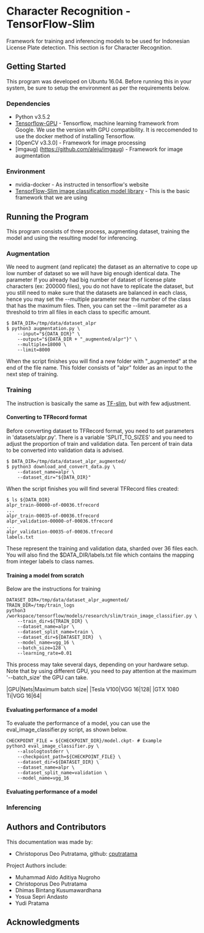 # Character Recognition - TensorFlow-Slim

Framework for training and inferencing models to be used for Indonesian License Plate detection. This section is for Character Recognition.

## Getting Started

This program was developed on Ubuntu 16.04. Before running this in your system, be sure to setup the environment as per the requirements below.

### Dependencies

* Python v3.5.2
* [Tensorflow-GPU](https://www.tensorflow.org/install/install_linux) - Tensorflow, machine learning framework from Google. We use the version with GPU compatibility. It is reccomended to use the docker method of installing Tensorflow.
* [OpenCV v3.3.0] - Framework for image processing
* [imgaug] (https://github.com/aleju/imgaug) - Framework for image augmentation


### Environment

* nvidia-docker - As instructed in tensorflow's website
* [TensorFlow-Slim image classification model library](https://github.com/tensorflow/models/tree/master/research/slim) - This is the basic framework that we are using

## Running the Program

This program consists of three process, augmenting dataset, training the model and using the resulting model for inferencing.

### Augmentation 

We need to augment (and replicate) the dataset as an alternative to cope up low number of dataset so we will have big enough identical data. The parameter If you already had big number of dataset of license plate characters (ex: 200000 files), you do not have to replicate the dataset, but you still need to make sure that the datasets are balanced in each class, hence you may set the --multiple parameter near the number of the class that has the maximum files. Then, you can set the --limit parameter as a threshold to trim all files in each class to specific amount.

```shell
$ DATA_DIR=/tmp/data/dataset_alpr
$ python3 augmentation.py \
    --input="${DATA_DIR}" \
	--output="${DATA_DIR + "_augmented/alpr"}" \
    --multiple=18000 \
    --limit=8000	
```
When the script finishes you will find a new folder with "_augmented" at the end of the file name. This folder consists of "alpr" folder as an input to the next step of training.

### Training

The instruction is basically the same as [TF-slim](https://github.com/tensorflow/tensorflow/tree/master/tensorflow/contrib/slim), but with few adjustment.

#### Converting to TFRecord format

Before converting dataset to TFRecord format, you need to set parameters in 'datasets/alpr.py'. There is a variable 'SPLIT_TO_SIZES' and you need to adjust the proportion of train and validation data. Ten percent of train data to be converted into validation data is advised.

```shell
$ DATA_DIR=/tmp/data/dataset_alpr_augmented/
$ python3 download_and_convert_data.py \
    --dataset_name=alpr \
    --dataset_dir="${DATA_DIR}"
```

When the script finishes you will find several TFRecord files created:

```shell
$ ls ${DATA_DIR}
alpr_train-00000-of-00036.tfrecord
...
alpr_train-00035-of-00036.tfrecord
alpr_validation-00000-of-00036.tfrecord
...
alpr_validation-00035-of-00036.tfrecord
labels.txt
```
These represent the training and validation data, sharded over 36 files each. You will also find the $DATA_DIR/labels.txt file which contains the mapping from integer labels to class names.

#### Training a model from scratch
Below are the instructions for training

```shell
DATASET_DIR=/tmp/data/dataset_alpr_augmented/
TRAIN_DIR=/tmp/train_logs
python3 /workspace/tensorflow/models/research/slim/train_image_classifier.py \
    --train_dir=${TRAIN_DIR} \
    --dataset_name=alpr \
    --dataset_split_name=train \
    --dataset_dir=${DATASET_DIR}  \
    --model_name=vgg_16 \
    --batch_size=128 \
    --learning_rate=0.01
```
This process may take several days, depending on your hardware setup.
Note that by using different GPU, you need to pay attention at the maximum '--batch_size' the GPU can take.

 |GPU|Nets|Maximum batch size|
 |Tesla V100|VGG 16|128|
 |GTX 1080 Ti|VGG 16|64|

#### Evaluating performance of a model

To evaluate the performance of a model, you can use the eval_image_classifier.py script, as shown below.

```shell
CHECKPOINT_FILE = ${CHECKPOINT_DIR}/model.ckpt- # Example
python3 eval_image_classifier.py \
    --alsologtostderr \
    --checkpoint_path=${CHECKPOINT_FILE} \
    --dataset_dir=${DATASET_DIR} \
    --dataset_name=alpr \
    --dataset_split_name=validation \
    --model_name=vgg_16
```

#### Evaluating performance of a model

### Inferencing


## Authors and Contributors

This documentation was made by:
* Christoporus Deo Putratama,
  github: [cputratama](https://github.com/cputratama)


Project Authors include:

* Muhammad Aldo Aditiya Nugroho
* Christoporus Deo Putratama
* Dhimas Bintang Kusumawardhana
* Yosua Sepri Andasto
* Yudi Pratama

## Acknowledgments


